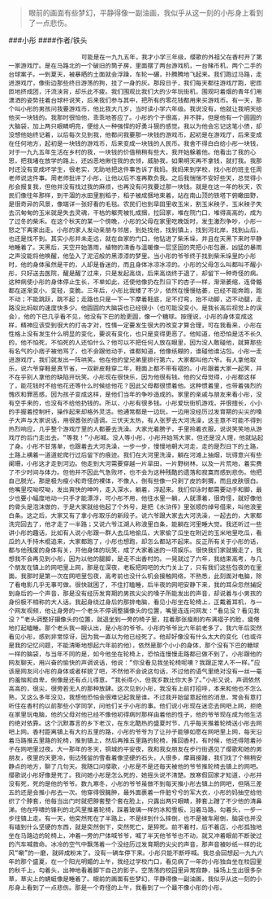 > 眼前的画面有些梦幻，平静得像一副油画，我似乎从这一刻的小彤身上看到了一点悲伤。

###小彤
####作者/铁头

						可能是在一九九五年，我才小学三年级，缨歌的外祖父在香村开了第一家游戏厅。是在马路北的一个破旧的筒子房，里面摆了两台游戏机，一台赌币机，两个二手的台球案子。一到夏天，被暴晒的土面就会浮躁，车轮一碾，扑腾腾地飞起来。我们跑过马路，走进游戏厅，像街边那些终日游荡的狗，挂了一身的灰。那段日子，我们每天都往游戏厅跑，密匝匝地挤成团，汗流浃背，却乐此不疲。我们围观比我们大的少年玩街机，围观叼着烟的青年们用潇洒的姿势拄着台球杆说笑，后来我们参与其中，把所有的零花钱都用来买游戏币。有一天，那个叫小彤的男孩问我要游戏币，他比我大几岁，当时读小学六年级。我说没有，他就让我明天给他买一块钱的。我那时很怕他，乖乖地答应了。小彤的个子很高，并不胖，但是他有一个圆圆的大脑袋，加上两只眼睛明亮，便给人一种强悍的好勇斗狠的感觉。我以为他会忘记这笔小债，却没想他始终记着，以后每次见到我，他都问我要那一块钱的游戏币，起初是在游戏厅，后来变成在任何地方，起初是一块钱的游戏币，后来变成一块钱的人民币。我舍不得白白给小彤一块钱，对于一九九五年生活在乡村的我，一块钱的价值稍稍有些大，我开始躲着他。他看出了我的心思，把我堵在放学的路上，还凶恶地揪住我的衣领，威胁我，如果明天再不拿钱，就打我。我那时还没有变成坏学生，很老实，无助地把这件事告诉了我妈。我妈来到学校，找小彤的班主任周老师说这件事。周老师批评了小彤，让他以后不准再欺负我。之后我惴惴不安好些天，总觉得小彤会报复我，但他并没有找过我的麻烦，也再没有问我要过那一块钱。就是在这一年的秋天，农民们像往年那样，到干涸的水田里割稻子，稻子被成捆地束着，站在南山顶的铁塔下俯瞰田野，是很奇异的风景，像端详一张好看的毛毯。农民们也到旱田里收玉米，割玉米秧子，玉米秧子失去沉甸甸的玉米就是失去灵魂，干枯的躯壳被扎成捆，拉回家，堆在院门口，堆得高高的，成为了过冬的柴禾。在这个秋天的某一个傍晚，小彤的父母在家里吃晚饭时，发生激烈争吵，小彤一怒之下离家出走。小彤的家人发动亲朋与邻居，到处找他，找到镇上，找到河北岸，找到山后，也还是找不到。其实小彤并未走远，就在自家的门口，他钻进了柴禾垛，并且在天黑下来时平静地睡着了。天黑后，天空开始落雨，植物的清香与温暖像一层坚固的壳把小彤包裹，凶猛的暴雨之声没能将他唤醒，他坠入了泥沼般的黑漆漆的梦里。当小彤的爷爷终于找到柴禾垛里的小彤时，他的身体虽然是干的，人却是昏迷的，而且身体冰凉冰凉的。小彤的父母怎么叫都叫不醒小彤，只好送去医院，醒是醒了过来，只是发起高烧，后来高烧终于退了，却留下一种奇怪的病。这种病使小彤的身体停止生长，不单如此，还使他像扔在烈日下的杏子一样，渐渐萎缩，连骨骼都在逐渐变小，变轻，变脆。三年后，小彤比我矮了不少，依然在慢慢枯萎，已经不能奔跑，跑不动；不能跳跃，跳不起；走路也只是一下一下摩着鞋底，足不打弯，抬不动脚，迈不动腿，走路没比蚂蚁的速度快多少。他圆圆的大脑袋也已经很小（也可能没变小，是我长高后视觉上的误会），他的下巴几乎看不见，他没有下巴的脸更圆，像一个糖球。按理说，小彤的身体变成这样，精神应该受到很大的打击才对，性情一定要发生很大的改变才算合理，可在我看来，小彤在性格上没有发生什么明显的变化，要说有变化，也只是变得更恶了。他知道，他恐怕是活不长久的，他不怕死，不怕死的人还怕什么？他可以不把任何人放在眼里，因为没人敢碰他，就算那些有名气的小痞子被他骂了，也不会跟他动手，谁都知道，他像纸糊的，谁碰他谁沾包。小彤一走进游戏厅，我们就发出一阵哄笑。他在他的堂兄弟里排行第六，大家都叫他六爷。有人拿他取乐，说六爷穿鞋是真节省，一双新皮鞋穿二年，鞋面上都不带有褶的。小彤跟着大家一起笑，并不在乎别人拿他的缺陷开玩笑。小彤现在很快乐，因为他很有钱。他的父母觉得，小彤都这样了，能花钱时不给他花还等什么时候给他花？因此父母都很惯着他。这种惯着里，也带着强烈的愧疚和罪恶感，因为孩子变成这样，是他们当年的争吵造成的。家里的亲戚与朋友来看小彤，没有空手来的，也没有不给他扔钱的。所以，小彤有很多钱。小彤爱玩街机游戏，并很擅长，小小的手握着控制杆，操作起来却格外灵活。他通常都是一边玩，一边用没经历过发育期的尖尖的嗓子大声与大家说话，用很嚣张的语调。三伏天太热，有人张罗去大河洗澡，这主意不可能不得到热烈响应，几乎整个游戏厅里的人都要去洗澡。大家光着膀子，手里拎着衣服，说说笑笑地从游戏厅的后门走出去。“等我！”小彤喊。没人等小彤，小彤开始骂大家，但还是没人理，他就站起了身。小彤不甘落单，也跟着去大河洗澡，一步一步，慢慢地朝大河走，走的是烈日下的土路，土路上横着一道道蛇爬行过后留下的痕迹。我们在大河里洗澡，躺在河滩上抽烟，玩得意兴有些阑珊，小彤这才走到河边。他走到大河需要穿越一片旱田，一片野树林，以及一片荒地，着实费了不少时间与体力。但他并不因此气急败坏，也不会为这种残酷的遗落和寂寞而感到悲伤。他把自己脱光，那是极为瘦小和奇怪的裸体，不像人，倒有些像一只剥了皮的刺猬，而且皮肤很白。他嘴里哎呦哎呦，发出爽快的呻吟，走入深水，躺着，浮起来。我们仰泳时都需要动手和脚，最少也要小幅度地动一只手才能漂浮，可小彤不用，他往水里一躺，人就漂着，很奇怪，就好像他的骨头是泡沫做的，于是大家就给他起了个外号，是把《水浒传》里张顺的绰号借来，叫他浪里白条。这之后，大家又有了拿小彤取乐的新段子。说六爷跟大家去大河洗澡，一起去的，大家都洗完回去了，他才走了一半路；又说六爷江湖人称浪里白条，能躺在河里睡大觉。我还听过一些讲小彤的趣话，比如有人说小彤跟一群人去瓜地偷瓜，大家偷了瓜坐在附近的玉米地里吃瓜，看瓜的人手持木棍追来，大家都跑了，小彤也想跑，却怎么都站不起来。反正所有关于小彤的话，都与他残废的身体有关，开他身体的玩笑，成了大家着迷的一项娱乐。很快我们家就搬走了，我想我不会再见到小彤，因为以他的腿脚，是走不出香村的。一晃就过了六年，我结束高考，与几个朋友在镇上的网吧里上网，那是在深夜，老板把网吧的大门关上了，只有我们这些包夜的在里面。我那时是第一次在网吧里包夜，高考前也没什么机会接触网络，不熟悉，此刻面对电脑，除了看电影几乎无事可做。很快就困了，不住打瞌睡，后半夜的网吧安静下来，我的耳朵忽然捕捉到身后的一个声音，那是没有经历发育期的男孩尖尖的嗓子所能发出的声音，却说着与小男孩的身份极不相称的大人话。我起身绕过身后的那排电脑，看见小彤坐在轮椅上，正戴着耳机，与一个网友视频，他让身旁的一个老头不停调整摄像头的位置，嘴里连连问网友：“看见没？看见我没？”老头调整好摄像头的位置，就退坐到一旁的椅子里，拄着那张瘦削的布满褶子的脸，疲倦地打起瞌睡。那个老头我一眼认出，是小彤的爷爷。小彤的爷爷比六年前老多了。我六年后突然看见小彤，感到非常惊讶，因为我一直以为他已经死了。他却好像没有什么太大的变化（也或许是我的记忆问题，不能清晰地想起六年前的他），依然是那个小小的身体，那个没有下巴的糖球一样的脑袋，与当年不同的是，如今他坐在轮椅上，恐怕连慢慢走路都已做不到了。小彤跟他的网友聊天，用兴奋的愉快的声调说话，他说：“你没看见我坐轮椅呢噢？我跟正常人不一样。”应该是网友问小彤的身体或者样貌了吧，不然他不会说这句话，不过他的语气里绝对没有一丝一毫的羞恼和自卑，倒像是还有点儿得意。“我长得小，但我岁数比你大多了。”小彤又说，声调依然高高的，很尖，很旁若无人的那种放肆。这次见到小彤，我没有上前打招呼，本来和他也不怎么熟，又这么多年没见，我想他恐怕会很难记起我是谁。不过我开始留意起他的消息，常会有意打听住在香村的以前那些小学同学，问他们关于小彤的事。他们说小彤现在迷恋去网吧上网，拒绝在家里玩电脑，他的父母对他已经不像他初得病时那样由着他的性子，他的爷爷现在成为他生活的绝对依靠。这个沉默寡言的乡下老汉，在东北酷热的盛夏时节，几乎每天推着轮椅送小彤去网吧上网。香村距离镇上有大约五里的路，小彤的爷爷为了让孙子能够如愿在网吧里上网，每天沿着马路推五里路的轮椅，推到镇上，然后再推五里路的轮椅，推回香村，有时候，他还得陪着孙子在网吧里过夜。大一那年的冬天，铜城的平安夜，我和我女朋友在步行街遇见了缨歌和她的男朋友，夜里的天更冷，街边残留的雪看着像坚硬的石头，人很多，摩肩接踵，我们找了个稍稍安静点的地方，聊了几句天。我随口问缨歌，小彤是不是还每天被他的爷爷推轮椅去镇上的网吧。缨歌说小彤好像是死了。我问她小彤是怎么死的，她摇头说不清楚。放寒假回家才知道，小彤并没有死，死的是他的爷爷。数九寒冬，小彤的爷爷虽做不到每天推小彤去镇上的网吧，但隔三差五的还是会推小彤去一次。他穿得很臃肿，最外面裹着一件脏兮兮的军大衣，小彤的妈抽空给他织了个脖套，他每当出门时就把脖套整个套在脸上，只露出两只眼睛，脖套上蹭了不少他的清鼻涕。他在呼啸的锋利的北风里推着轮椅，踩着玻璃一样的冰和雪板，沿着马路，勾着头，一步一步往镇上走。有一天，他突然死在了半路上，不是绊到什么摔倒，也不是被车剐倒，脑袋也并没有磕到什么坚硬的东西，就是突然倒下，突然死亡，是猝死。前不着村，后不着店，小彤孤独地坐在马路边的轮椅上，冲着一旁的尸体喊爷爷，喊了半天他爷爷也不动，就又冲着眼前不断驶过的汽车喊救命。冰冷的空气中飘荡着一个没经历过发育期的尖尖的声音，那声音被砂纸一样的北风“唰”的一磨，就碎成粉末了。没有一辆车停下来。小彤只能不断呼喊。我总会回想起一九九六年的那个盛夏，在一个阳光明媚的上午，我经过学校门口，看见病了一年的小彤独自坐在校园里的秋千上，勾着头，出神地看着脚下自己的影子。空荡荡的校园里异常寂静，操场上生出很多杂草，草尖上的蜻蜓像是睡着了。眼前的画面有些梦幻，平静得像一副油画，我似乎从这一刻的小彤身上看到了一点悲伤。那是一个奇怪的上午，我看到了一个最不像小彤的小彤。			  		